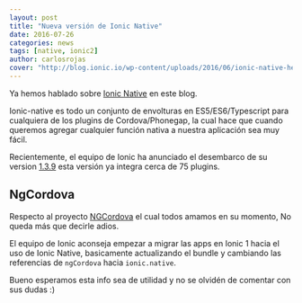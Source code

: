 ```yaml
---
layout: post
title: "Nueva versión de Ionic Native"
date: 2016-07-26
categories: news
tags: [native, ionic2]
author: carlosrojas
cover: "http://blog.ionic.io/wp-content/uploads/2016/06/ionic-native-header.jpg"
---
```


Ya hemos hablado sobre [Ionic Native]({{site.urlblog}}/ionic2/ionic-native) en este blog.

<amp-img width="1400" height="600" layout="responsive" src="http://blog.ionic.io/wp-content/uploads/2016/06/ionic-native-header.jpg"></amp-img>

Ionic-native es todo un conjunto de envolturas en ES5/ES6/Typescript para cualquiera de los plugins de Cordova/Phonegap, la cual hace que cuando queremos agregar cualquier función nativa a nuestra aplicación sea muy fácil.

Recientemente, el equipo de Ionic  ha anunciado el desembarco de su version [1.3.9](https://github.com/driftyco/ionic-native/releases/tag/v1.3.9) esta versión ya integra cerca de 75 plugins.

## NgCordova

Respecto al proyecto [NGCordova](http://ngcordova.com/) el cual todos amamos en su momento, No queda más que decirle adios.

El equipo de Ionic aconseja empezar a migrar las apps en Ionic 1 hacia el uso de Ionic Native, basicamente actualizando el bundle y cambiando las referencias de `ngCordova` hacia `ionic.native`.

Bueno esperamos esta info sea de utilidad y no se olvidén de comentar con sus dudas :)






